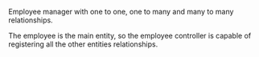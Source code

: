 Employee manager with one to one, one to many and many to many relationships.

The employee is the main entity, so the employee controller is capable of registering all the other entities relationships.

